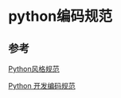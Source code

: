 # python编码规范


## 参考
[Python风格规范](https://zh-google-styleguide.readthedocs.io/en/latest/google-python-styleguide/python_style_rules/)

[Python 开发编码规范](https://github.com/yongxinz/tech-blog/blob/master/python/Python%20%E5%BC%80%E5%8F%91%E7%BC%96%E7%A0%81%E8%A7%84%E8%8C%83.md)